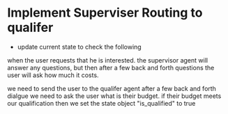 # Implement Superviser Routing to qualifer 

- update current state to check the following

when the user requests that he is interested. the supervisor agent will answer any questions,
but then after a few back and forth questions the user will ask how much it costs.

we need to send the user to the qualifer agent 
after a few back and forth dialgue we need to ask the user what is their budget.
if their budget meets our qualification then we set the state object "is_qualified" to true